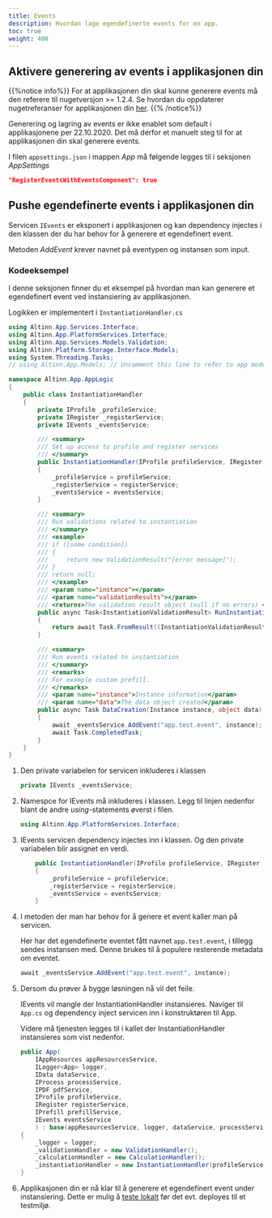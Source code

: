 ```yaml
---
title: Events
description: Hvordan lage egendefinerte events for en app.
toc: true
weight: 400
---
```


## Aktivere generering av events i applikasjonen din

{{%notice info%}}
For at applikasjonen din skal kunne generere events må den referere til nugetversjon >= 1.2.4.
Se hvordan du oppdaterer nugetreferanser for applikasjonen din [her](/altinn-studio/guides/administration/maintainance/dependencies/).
{{% /notice%}}

Generering og lagring av events er ikke enablet som default i applikasjonene per 22.10.2020.
Det må derfor et manuelt steg til for at applikasjonen din skal generere events.

I filen `appsettings.json` i mappen _App_ må følgende legges til i seksjonen _AppSettings_

```json
"RegisterEventsWithEventsComponent": true
```

## Pushe egendefinerte events i applikasjonen din

Servicen `IEvents` er eksponert i applikasjonen og kan dependency injectes
i den klassen der du har behov for å generere et egendefinert event. 

Metoden _AddEvent_ krever navnet på eventypen og instansen som input.

### Kodeeksempel

I denne seksjonen finner du et eksempel på hvordan man kan generere
et egendefinert event ved instansiering av applikasjonen.

Logikken er implementert i `InstantiationHandler.cs`

```cs
using Altinn.App.Services.Interface;
using Altinn.App.PlatformServices.Interface;
using Altinn.App.Services.Models.Validation;
using Altinn.Platform.Storage.Interface.Models;
using System.Threading.Tasks;
// using Altinn.App.Models; // Uncomment this line to refer to app model(s)

namespace Altinn.App.AppLogic
{
    public class InstantiationHandler
    {
        private IProfile _profileService;
        private IRegister _registerService;
        private IEvents _eventsService;

        /// <summary>
        /// Set up access to profile and register services
        /// </summary>
        public InstantiationHandler(IProfile profileService, IRegister registerService, IEvents eventsService)
        {
            _profileService = profileService;
            _registerService = registerService;
            _eventsService = eventsService;
        }

        /// <summary>
        /// Run validations related to instantiation
        /// </summary>
        /// <example>
        /// if ([some condition])
        /// {
        ///     return new ValidationResult("[error message]");
        /// }
        /// return null;
        /// </example>
        /// <param name="instance"></param>
        /// <param name="validationResults"></param>
        /// <returns>The validation result object (null if no errors) </returns>
        public async Task<InstantiationValidationResult> RunInstantiationValidation(Instance instance)
        {
            return await Task.FromResult((InstantiationValidationResult)null);
        }

        /// <summary>
        /// Run events related to instantiation
        /// </summary>
        /// <remarks>
        /// For example custom prefill.
        /// </remarks>
        /// <param name="instance">Instance information</param>
        /// <param name="data">The data object created</param>
        public async Task DataCreation(Instance instance, object data)
        {
            await _eventsService.AddEvent("app.test.event", instance);
            await Task.CompletedTask;
        }
    }
}
```

1. Den private variabelen for servicen inkluderes i klassen

    ```cs
    private IEvents _eventsService;
    ```

2. Namespce for IEvents må inkluderes i klassen. 
    Legg til linjen nedenfor blant de andre _using_-statements øverst i filen.

    ```cs
    using Altinn.App.PlatformServices.Interface;
    ```

3. IEvents servicen dependency injectes inn i klassen. Og den private variabelen blir assignet en verdi.

    ```cs
        public InstantiationHandler(IProfile profileService, IRegister registerService, IEvents eventsService)
        {
            _profileService = profileService;
            _registerService = registerService;
            _eventsService = eventsService;
        }
    ```

4. I metoden der man har behov for å genere et event kaller man på servicen.

    Her har det egendefinerte eventet fått navnet `app.test.event`,
    i tillegg sendes instansen med. Denne brukes til å populere resterende metadata om eventet.

    ```cs
    await _eventsService.AddEvent("app.test.event", instance);  
   ```

5. Dersom du prøver å bygge løsningen nå vil det feile.

    IEvents vil mangle der InstantiationHandler instansieres. Naviger til `App.cs`
    og dependency inject servicen inn i konstruktøren til App.

    Videre må tjenesten legges til i kallet der InstantiationHandler instansieres som vist nedenfor.

    ```cs
    public App(
        IAppResources appResourcesService,
        ILogger<App> logger,
        IData dataService,
        IProcess processService,
        IPDF pdfService,
        IProfile profileService,
        IRegister registerService,
        IPrefill prefillService,
        IEvents eventsService
        ) : base(appResourcesService, logger, dataService, processService, pdfService, prefillService)
    {
        _logger = logger;
        _validationHandler = new ValidationHandler();
        _calculationHandler = new CalculationHandler();
        _instantiationHandler = new InstantiationHandler(profileService, registerService, eventsService);
    }
    ```

6. Applikasjonen din er nå klar til å generere et egendefinert event under instansiering.
Dette er mulig å [teste lokalt](https://github.com/Altinn/app-localtest/blob/master/README.md) før det evt. deployes til et testmiljø.